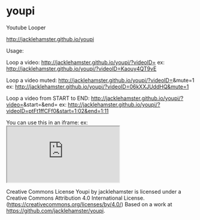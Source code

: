 youpi
=====

Youtube Looper

http://jacklehamster.github.io/youpi

Usage:

Loop a video: http://jacklehamster.github.io/youpi/?videoID=<videoID>
ex: http://jacklehamster.github.io/youpi/?videoID=Kaouy4QT9vE

Loop a video muted: http://jacklehamster.github.io/youpi/?videoID=<videoID>&mute=1
ex: http://jacklehamster.github.io/youpi/?videoID=06kXXJUddHQ&mute=1

Loop a video from START to END: http://jacklehamster.github.io/youpi/?video=<videoID>&start=<START>&end=<END>
ex: http://jacklehamster.github.io/youpi/?videoID=ptFt1ffCFf0&start=1:02&end=1:11

You can use this in an iframe:
ex: <iframe src="http://jacklehamster.github.io/youpi/?videoID=vbU2VXGjQj8&lstart=4:24&end=4:29.9"></iframe>

Creative Commons License
Youpi by jacklehamster is licensed under a Creative Commons Attribution 4.0 International License. (https://creativecommons.org/licenses/by/4.0/)
Based on a work at https://github.com/jacklehamster/youpi.
